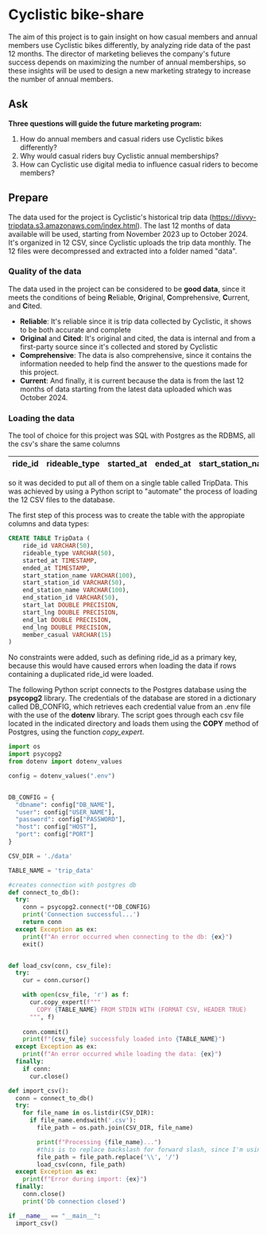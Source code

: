 # Cyclistic bike-share
The aim of this project is to gain insight on how casual members and annual members use Cyclistic bikes differently, by analyzing ride data of the past 12 months. The director of marketing believes the company's future success
depends on maximizing the number of annual memberships, so these insights will be used to design a new marketing strategy to increase the number of annual members.

## Ask
**Three questions will guide the future marketing program:**
1. How do annual members and casual riders use Cyclistic bikes differently?
2. Why would casual riders buy Cyclistic annual memberships?
3. How can Cyclistic use digital media to influence casual riders to become members?


## Prepare
The data used for the project is Cyclistic's historical trip data (https://divvy-tripdata.s3.amazonaws.com/index.html). The last 12 months of data available will be used, starting from November 2023 up to October 2024. It's organized in 12 CSV, since Cyclistic uploads the trip data monthly. The 12 files were decompressed and extracted into a folder named "data".

### Quality of the data
The data used in the project can be considered to be **good data**, since it meets the conditions of being **R**eliable, **O**riginal, **C**omprehensive, **C**urrent, and **C**ited. 
- **Reliable**: It's reliable since it is trip data collected by Cyclistic, it shows to be both accurate and complete
- **Original** and **Cited**: It's original and cited, the data is internal and from a first-party source since it's collected and stored by Cyclistic
- **Comprehensive**: The data is also comprehensive, since it contains the information needed to help find the answer to the questions made for this project.
- **Current**: And finally, it is current because the data is from the last 12 months of data starting from the latest data uploaded which was October 2024.

### Loading the data
The tool of choice for this project was SQL with Postgres as the RDBMS, all the csv's share the same columns

| ride_id | rideable_type | started_at | ended_at | start_station_name | start_station_id | end_station_name | end_station_id | start_lat | start_lng | end_lat | end_lng | member_casual |
|---------|----------------|------------|----------|--------------------|------------------|------------------|----------------|-----------|-----------|---------|---------|----------------|

so it was decided to put all of them on a single table called TripData. This was achieved by using a Python script to "automate" the process of loading the 12 CSV files to the database.


The first step of this process was to create the table with the appropiate columns and data types:
```SQL
CREATE TABLE TripData (
	ride_id VARCHAR(50),
	rideable_type VARCHAR(50),
	started_at TIMESTAMP,
	ended_at TIMESTAMP,
	start_station_name VARCHAR(100),
	start_station_id VARCHAR(50),
	end_station_name VARCHAR(100),
	end_station_id VARCHAR(50),
	start_lat DOUBLE PRECISION,
	start_lng DOUBLE PRECISION,
	end_lat DOUBLE PRECISION,
	end_lng DOUBLE PRECISION,
	member_casual VARCHAR(15)
)

```
No constraints were added, such as defining ride_id as a primary key, because this would have caused errors when loading the data if rows containing a duplicated ride_id were loaded.

The following Python script connects to the Postgres database using the **psycopg2** library. The credentials of the database are stored in a dictionary called DB_CONFIG, which retrieves each credential value from an .env file with the use of the **dotenv** library. The script goes through each csv file located in the indicated directory and loads them using the **COPY** method of Postgres, using the function *copy_expert*.
```python
import os
import psycopg2
from dotenv import dotenv_values

config = dotenv_values(".env")


DB_CONFIG = {
  "dbname": config["DB_NAME"],
  "user": config["USER_NAME"],
  "password": config["PASSWORD"], 
  "host": config["HOST"],
  "port": config["PORT"]
}

CSV_DIR = './data'

TABLE_NAME = 'trip_data'

#creates connection with postgres db
def connect_to_db():
  try:
    conn = psycopg2.connect(**DB_CONFIG)
    print('Connection successful...')
    return conn
  except Exception as ex:
    print(f"An error occurred when connecting to the db: {ex}")
    exit()


def load_csv(conn, csv_file):
  try:
    cur = conn.cursor()

    with open(csv_file, 'r') as f:
      cur.copy_expert(f"""
        COPY {TABLE_NAME} FROM STDIN WITH (FORMAT CSV, HEADER TRUE)
      """, f)
    
    conn.commit()
    print(f"{csv_file} successfuly loaded into {TABLE_NAME}")
  except Exception as ex:
    print(f"An error occurred while loading the data: {ex}")
  finally:
    if conn:
      cur.close()

def import_csv():
  conn = connect_to_db()
  try:
    for file_name in os.listdir(CSV_DIR):
      if file_name.endswith('.csv'):
        file_path = os.path.join(CSV_DIR, file_name)

        print(f"Processing {file_name}...")
        #this is to replace backslash for forward slash, since I'm using Windows
        file_path = file_path.replace('\\', '/')
        load_csv(conn, file_path)
  except Exception as ex:
    print(f"Error during import: {ex}")
  finally:
    conn.close()
    print('Db connection closed')

if __name__ == "__main__":
  import_csv()
```